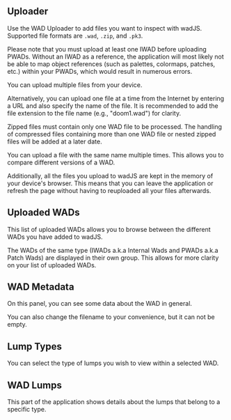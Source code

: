 ## Uploader

Use the WAD Uploader to add files you want to inspect with wadJS. Supported file formats are `.wad`, `.zip`, and `.pk3`.

Please note that you must upload at least one IWAD before uploading PWADs. Without an IWAD as a reference, the application will most likely not be able to map object references (such as palettes, colormaps, patches, etc.) within your PWADs, which would result in numerous errors.

You can upload multiple files from your device.

Alternatively, you can upload one file at a time from the Internet by entering a URL and also specify the name of the file. It is recommended to add the file extension to the file name (e.g., "doom1.wad") for clarity.

Zipped files must contain only one WAD file to be processed. The handling of compressed files containing more than one WAD file or nested zipped files will be added at a later date.

You can upload a file with the same name multiple times. This allows you to compare different versions of a WAD.

Additionally, all the files you upload to wadJS are kept in the memory of your device's browser. This means that you can leave the application or refresh the page without having to reuploaded all your files afterwards.

## Uploaded WADs

This list of uploaded WADs allows you to browse between the different WADs you have added to wadJS.

The WADs of the same type (IWADs a.k.a Internal Wads and PWADs a.k.a Patch Wads) are displayed in their own group. This allows for more clarity on your list of uploaded WADs.

## WAD Metadata

On this panel, you can see some data about the WAD in general.

You can also change the filename to your convenience, but it can not be empty.

## Lump Types

You can select the type of lumps you wish to view within a selected WAD.

## WAD Lumps

This part of the application shows details about the lumps that belong to a specific type.

